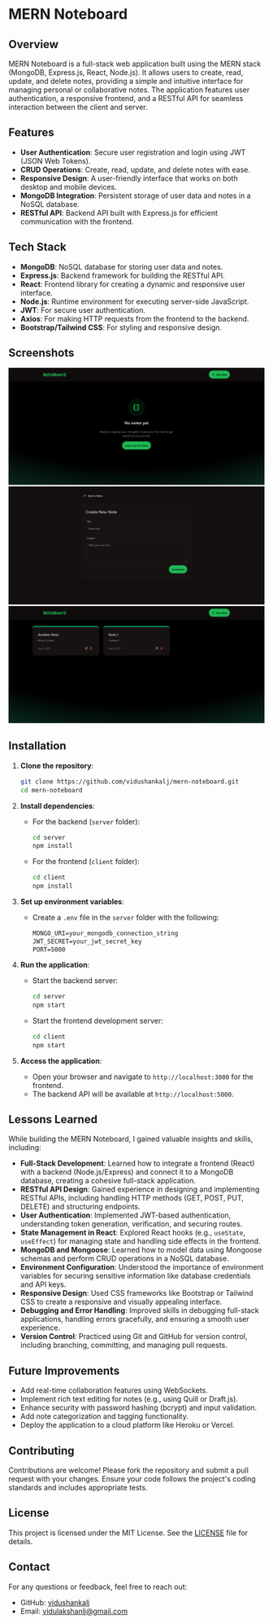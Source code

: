 # MERN Noteboard

## Overview

MERN Noteboard is a full-stack web application built using the MERN stack (MongoDB, Express.js, React, Node.js). It allows users to create, read, update, and delete notes, providing a simple and intuitive interface for managing personal or collaborative notes. The application features user authentication, a responsive frontend, and a RESTful API for seamless interaction between the client and server.

## Features

- **User Authentication**: Secure user registration and login using JWT (JSON Web Tokens).
- **CRUD Operations**: Create, read, update, and delete notes with ease.
- **Responsive Design**: A user-friendly interface that works on both desktop and mobile devices.
- **MongoDB Integration**: Persistent storage of user data and notes in a NoSQL database.
- **RESTful API**: Backend API built with Express.js for efficient communication with the frontend.

## Tech Stack

- **MongoDB**: NoSQL database for storing user data and notes.
- **Express.js**: Backend framework for building the RESTful API.
- **React**: Frontend library for creating a dynamic and responsive user interface.
- **Node.js**: Runtime environment for executing server-side JavaScript.
- **JWT**: For secure user authentication.
- **Axios**: For making HTTP requests from the frontend to the backend.
- **Bootstrap/Tailwind CSS**: For styling and responsive design.

## Screenshots
![alt text](https://github.com/vidushankalj/mern-noteboard/blob/main/screenshots/1.png)
![alt text](https://github.com/vidushankalj/mern-noteboard/blob/main/screenshots/2.png)
![alt text](https://github.com/vidushankalj/mern-noteboard/blob/main/screenshots/3.png)

## Installation

1. **Clone the repository**:

   ```bash
   git clone https://github.com/vidushankalj/mern-noteboard.git
   cd mern-noteboard
   ```

2. **Install dependencies**:

   - For the backend (`server` folder):
     ```bash
     cd server
     npm install
     ```
   - For the frontend (`client` folder):
     ```bash
     cd client
     npm install
     ```

3. **Set up environment variables**:

   - Create a `.env` file in the `server` folder with the following:
     ```
     MONGO_URI=your_mongodb_connection_string
     JWT_SECRET=your_jwt_secret_key
     PORT=5000
     ```

4. **Run the application**:

   - Start the backend server:
     ```bash
     cd server
     npm start
     ```
   - Start the frontend development server:
     ```bash
     cd client
     npm start
     ```

5. **Access the application**:
   - Open your browser and navigate to `http://localhost:3000` for the frontend.
   - The backend API will be available at `http://localhost:5000`.

## Lessons Learned

While building the MERN Noteboard, I gained valuable insights and skills, including:

- **Full-Stack Development**: Learned how to integrate a frontend (React) with a backend (Node.js/Express) and connect it to a MongoDB database, creating a cohesive full-stack application.
- **RESTful API Design**: Gained experience in designing and implementing RESTful APIs, including handling HTTP methods (GET, POST, PUT, DELETE) and structuring endpoints.
- **User Authentication**: Implemented JWT-based authentication, understanding token generation, verification, and securing routes.
- **State Management in React**: Explored React hooks (e.g., `useState`, `useEffect`) for managing state and handling side effects in the frontend.
- **MongoDB and Mongoose**: Learned how to model data using Mongoose schemas and perform CRUD operations in a NoSQL database.
- **Environment Configuration**: Understood the importance of environment variables for securing sensitive information like database credentials and API keys.
- **Responsive Design**: Used CSS frameworks like Bootstrap or Tailwind CSS to create a responsive and visually appealing interface.
- **Debugging and Error Handling**: Improved skills in debugging full-stack applications, handling errors gracefully, and ensuring a smooth user experience.
- **Version Control**: Practiced using Git and GitHub for version control, including branching, committing, and managing pull requests.

## Future Improvements

- Add real-time collaboration features using WebSockets.
- Implement rich text editing for notes (e.g., using Quill or Draft.js).
- Enhance security with password hashing (bcrypt) and input validation.
- Add note categorization and tagging functionality.
- Deploy the application to a cloud platform like Heroku or Vercel.

## Contributing

Contributions are welcome! Please fork the repository and submit a pull request with your changes. Ensure your code follows the project's coding standards and includes appropriate tests.

## License

This project is licensed under the MIT License. See the [LICENSE](LICENSE) file for details.

## Contact

For any questions or feedback, feel free to reach out:

- GitHub: [vidushankalj](https://github.com/vidushankalj)
- Email: vidulakshanlj@gmail.com
